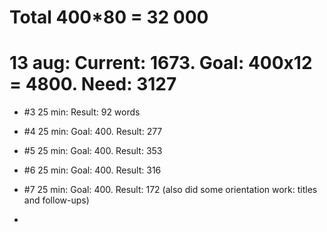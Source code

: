 # Total 400*80 = 32 000

# 13 aug: Current: 1673. Goal: 400x12 = 4800. Need: 3127
* #3 25 min: Result: 92 words
* #4 25 min: Goal: 400. Result: 277
* #5 25 min: Goal: 400. Result: 353
* #6 25 min: Goal: 400. Result: 316
* #7 25 min: Goal: 400. Result: 172 (also did some orientation work: titles and follow-ups)



*

